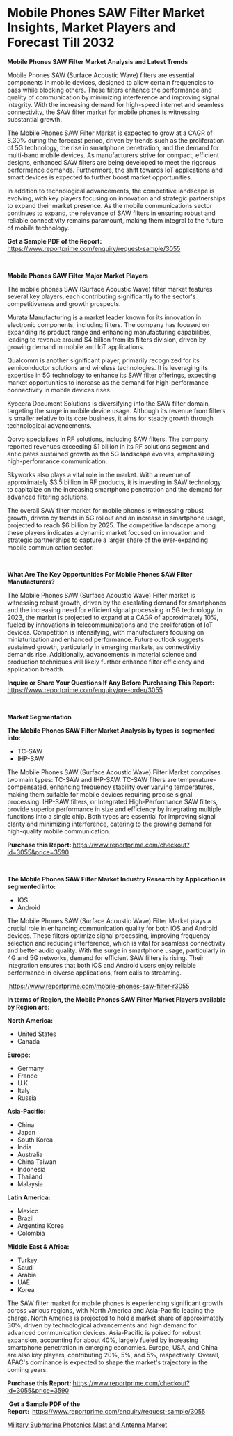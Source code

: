 <p><h1>Mobile Phones SAW Filter Market Insights, Market Players and Forecast Till 2032</h1></p><p><strong>Mobile Phones SAW Filter Market Analysis and Latest Trends</strong></p>
<p><p>Mobile Phones SAW (Surface Acoustic Wave) filters are essential components in mobile devices, designed to allow certain frequencies to pass while blocking others. These filters enhance the performance and quality of communication by minimizing interference and improving signal integrity. With the increasing demand for high-speed internet and seamless connectivity, the SAW filter market for mobile phones is witnessing substantial growth.</p><p>The Mobile Phones SAW Filter Market is expected to grow at a CAGR of 8.30% during the forecast period, driven by trends such as the proliferation of 5G technology, the rise in smartphone penetration, and the demand for multi-band mobile devices. As manufacturers strive for compact, efficient designs, enhanced SAW filters are being developed to meet the rigorous performance demands. Furthermore, the shift towards IoT applications and smart devices is expected to further boost market opportunities. </p><p>In addition to technological advancements, the competitive landscape is evolving, with key players focusing on innovation and strategic partnerships to expand their market presence. As the mobile communications sector continues to expand, the relevance of SAW filters in ensuring robust and reliable connectivity remains paramount, making them integral to the future of mobile technology.</p></p>
<p><strong>Get a Sample PDF of the Report:&nbsp;</strong> <a href="https://www.reportprime.com/enquiry/request-sample/3055?utm_campaign=1766&utm_medium=2&utm_source=Github&utm_content=ia&utm_term=18032025&utm_id=mobile-phones-saw-filter">https://www.reportprime.com/enquiry/request-sample/3055</a></p>
<p>&nbsp;</p>
<p><strong>Mobile Phones SAW Filter Major Market Players</strong></p>
<p><p>The mobile phones SAW (Surface Acoustic Wave) filter market features several key players, each contributing significantly to the sector's competitiveness and growth prospects. </p><p>Murata Manufacturing is a market leader known for its innovation in electronic components, including filters. The company has focused on expanding its product range and enhancing manufacturing capabilities, leading to revenue around $4 billion from its filters division, driven by growing demand in mobile and IoT applications.</p><p>Qualcomm is another significant player, primarily recognized for its semiconductor solutions and wireless technologies. It is leveraging its expertise in 5G technology to enhance its SAW filter offerings, expecting market opportunities to increase as the demand for high-performance connectivity in mobile devices rises.</p><p>Kyocera Document Solutions is diversifying into the SAW filter domain, targeting the surge in mobile device usage. Although its revenue from filters is smaller relative to its core business, it aims for steady growth through technological advancements.</p><p>Qorvo specializes in RF solutions, including SAW filters. The company reported revenues exceeding $1 billion in its RF solutions segment and anticipates sustained growth as the 5G landscape evolves, emphasizing high-performance communication.</p><p>Skyworks also plays a vital role in the market. With a revenue of approximately $3.5 billion in RF products, it is investing in SAW technology to capitalize on the increasing smartphone penetration and the demand for advanced filtering solutions.</p><p>The overall SAW filter market for mobile phones is witnessing robust growth, driven by trends in 5G rollout and an increase in smartphone usage, projected to reach $6 billion by 2025. The competitive landscape among these players indicates a dynamic market focused on innovation and strategic partnerships to capture a larger share of the ever-expanding mobile communication sector.</p></p>
<p>&nbsp;</p>
<p><strong>What Are The Key Opportunities For Mobile Phones SAW Filter Manufacturers?</strong></p>
<p><p>The Mobile Phones SAW (Surface Acoustic Wave) Filter market is witnessing robust growth, driven by the escalating demand for smartphones and the increasing need for efficient signal processing in 5G technology. In 2023, the market is projected to expand at a CAGR of approximately 10%, fueled by innovations in telecommunications and the proliferation of IoT devices. Competition is intensifying, with manufacturers focusing on miniaturization and enhanced performance. Future outlook suggests sustained growth, particularly in emerging markets, as connectivity demands rise. Additionally, advancements in material science and production techniques will likely further enhance filter efficiency and application breadth.</p></p>
<p><strong>Inquire or Share Your Questions If Any Before Purchasing This Report:</strong> <a href="https://www.reportprime.com/enquiry/pre-order/3055?utm_campaign=1766&utm_medium=2&utm_source=Github&utm_content=ia&utm_term=18032025&utm_id=mobile-phones-saw-filter">https://www.reportprime.com/enquiry/pre-order/3055</a></p>
<p>&nbsp;</p>
<p><strong>Market Segmentation</strong></p>
<p><strong>The Mobile Phones SAW Filter Market Analysis by types is segmented into:</strong></p>
<p><ul><li>TC-SAW</li><li>IHP-SAW</li></ul></p>
<p><p>The Mobile Phones SAW (Surface Acoustic Wave) Filter Market comprises two main types: TC-SAW and IHP-SAW. TC-SAW filters are temperature-compensated, enhancing frequency stability over varying temperatures, making them suitable for mobile devices requiring precise signal processing. IHP-SAW filters, or Integrated High-Performance SAW filters, provide superior performance in size and efficiency by integrating multiple functions into a single chip. Both types are essential for improving signal clarity and minimizing interference, catering to the growing demand for high-quality mobile communication.</p></p>
<p><strong>Purchase this Report:&nbsp;</strong><a href="https://www.reportprime.com/checkout?id=3055&price=3590&utm_campaign=1766&utm_medium=2&utm_source=Github&utm_content=ia&utm_term=18032025&utm_id=mobile-phones-saw-filter">https://www.reportprime.com/checkout?id=3055&price=3590</a></p>
<p>&nbsp;</p>
<p><strong>The Mobile Phones SAW Filter Market Industry Research by Application is segmented into:</strong></p>
<p><ul><li>IOS</li><li>Android</li></ul></p>
<p><p>The Mobile Phones SAW (Surface Acoustic Wave) Filter Market plays a crucial role in enhancing communication quality for both iOS and Android devices. These filters optimize signal processing, improving frequency selection and reducing interference, which is vital for seamless connectivity and better audio quality. With the surge in smartphone usage, particularly in 4G and 5G networks, demand for efficient SAW filters is rising. Their integration ensures that both iOS and Android users enjoy reliable performance in diverse applications, from calls to streaming.</p></p>
<p><a href="https://www.reportprime.com/mobile-phones-saw-filter-r3055?utm_campaign=1766&utm_medium=2&utm_source=Github&utm_content=ia&utm_term=18032025&utm_id=mobile-phones-saw-filter">&nbsp;https://www.reportprime.com/mobile-phones-saw-filter-r3055</a></p>
<p><strong>In terms of Region, the Mobile Phones SAW Filter Market Players available by Region are:</strong></p>
<p>
    <p> <strong> North America: </strong>
        <ul>
            <li>United States</li>
            <li>Canada</li>
        </ul>
        </p> 
    <p> <strong> Europe: </strong>
        <ul>
            <li>Germany</li>
            <li>France</li>
            <li>U.K.</li>
            <li>Italy</li>
            <li>Russia</li>
        </ul>
        </p> 
    <p> <strong> Asia-Pacific: </strong>
        <ul>
            <li>China</li>
            <li>Japan</li>
            <li>South Korea</li>
            <li>India</li>
            <li>Australia</li>
            <li>China Taiwan</li>
            <li>Indonesia</li>
            <li>Thailand</li>
            <li>Malaysia</li>
        </ul>
        </p> 
    <p> <strong> Latin America: </strong>
        <ul>
            <li>Mexico</li>
            <li>Brazil</li>
            <li>Argentina Korea</li>
            <li>Colombia</li>
        </ul>
        </p> 
    <p> <strong> Middle East & Africa: </strong>
        <ul>
            <li>Turkey</li>
            <li>Saudi</li>
            <li>Arabia</li>
            <li>UAE</li>
            <li>Korea</li>
        </ul>
    </p>
    </p>
<p><p>The SAW filter market for mobile phones is experiencing significant growth across various regions, with North America and Asia-Pacific leading the charge. North America is projected to hold a market share of approximately 30%, driven by technological advancements and high demand for advanced communication devices. Asia-Pacific is poised for robust expansion, accounting for about 40%, largely fueled by increasing smartphone penetration in emerging economies. Europe, USA, and China are also key players, contributing 20%, 5%, and 5%, respectively. Overall, APAC's dominance is expected to shape the market's trajectory in the coming years.</p></p>
<p><strong>Purchase this Report: </strong><a href="https://www.reportprime.com/checkout?id=3055&price=3590&utm_campaign=1766&utm_medium=2&utm_source=Github&utm_content=ia&utm_term=18032025&utm_id=mobile-phones-saw-filter">https://www.reportprime.com/checkout?id=3055&price=3590</a></p>
<p>&nbsp;<strong>Get a Sample PDF of the Report:&nbsp;&nbsp;</strong><a href="https://www.reportprime.com/enquiry/request-sample/3055?utm_campaign=1766&utm_medium=2&utm_source=Github&utm_content=ia&utm_term=18032025&utm_id=mobile-phones-saw-filter">https://www.reportprime.com/enquiry/request-sample/3055</a></p>
<p><strong></strong></p>
<p><p><a href="https://github.com/willjis/Market-Research-Report-List-1/blob/main/military-submarine-photonics-mast-and-antenna-market.md?utm_campaign=1766&utm_medium=2&utm_source=Github&utm_content=ia&utm_term=18032025&utm_id=mobile-phones-saw-filter">Military Submarine Photonics Mast and Antenna Market</a></p></p>